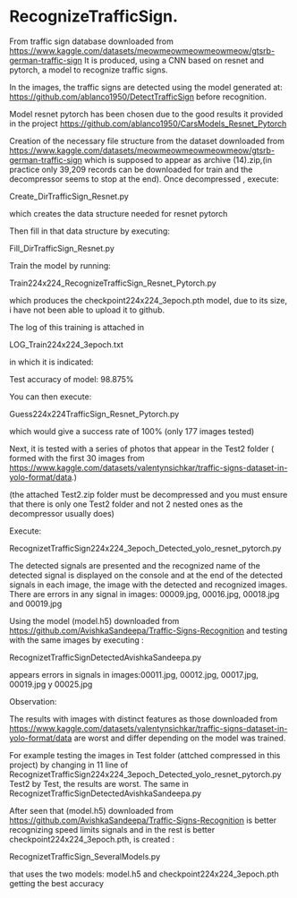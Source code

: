 # RecognizeTrafficSign.

From traffic sign database downloaded from https://www.kaggle.com/datasets/meowmeowmeowmeowmeow/gtsrb-german-traffic-sign
It is produced, using a CNN based on resnet and pytorch, a model to recognize traffic signs.

In the images, the traffic signs are detected using the model generated at: https://github.com/ablanco1950/DetectTrafficSign before recognition.

Model resnet pytorch has been chosen due to the good results it provided in the project https://github.com/ablanco1950/CarsModels_Resnet_Pytorch

Creation of the necessary file structure from the dataset downloaded from https://www.kaggle.com/datasets/meowmeowmeowmeowmeow/gtsrb-german-traffic-sign which is supposed to appear as archive (14).zip,(in practice only 39,209 records can be downloaded for train and the decompressor seems to stop at the end). Once decompressed , execute:

Create_DirTrafficSign_Resnet.py

which creates the data structure needed for resnet pytorch

Then fill in that data structure by executing:

Fill_DirTrafficSign_Resnet.py

Train the model by running:

Train224x224_RecognizeTrafficSign_Resnet_Pytorch.py

which produces the checkpoint224x224_3epoch.pth model, due to its size, i have not been able to upload it to github.

The log of this training is attached in

 LOG_Train224x224_3epoch.txt

in which it is indicated:

Test accuracy of model: 98.875%

You can then execute:

Guess224x224TrafficSign_Resnet_Pytorch.py

which would give a success rate of 100% (only 177 images tested)

Next, it is tested with a series of photos that appear in the Test2 folder ( formed with the first 30 images from https://www.kaggle.com/datasets/valentynsichkar/traffic-signs-dataset-in-yolo-format/data.)

 (the attached Test2.zip folder must be decompressed and you must ensure that there is only one Test2 folder and not 2 nested ones as the decompressor usually does)

Execute:

RecognizetTrafficSign224x224_3epoch_Detected_yolo_resnet_pytorch.py

The detected signals are presented and the recognized name of the detected signal is displayed on the console and at the end of the detected signals in each image, the image with the detected and recognized images.
There are errors in any signal in images: 00009.jpg, 00016.jpg, 00018.jpg and 00019.jpg

Using the model (model.h5) downloaded from https://github.com/AvishkaSandeepa/Traffic-Signs-Recognition and testing with the same images by executing :

RecognizetTrafficSignDetectedAvishkaSandeepa.py

appears errors in signals in images:00011.jpg, 00012.jpg, 00017.jpg, 00019.jpg y 00025.jpg

Observation:

The results with images with distinct features as those downloaded from https://www.kaggle.com/datasets/valentynsichkar/traffic-signs-dataset-in-yolo-format/data are  worst and differ depending on the model was trained.

For example testing the images in Test folder (attched compressed  in this project) by changing in  11 line of RecognizetTrafficSign224x224_3epoch_Detected_yolo_resnet_pytorch.py Test2 by Test, the results are worst. The same in RecognizetTrafficSignDetectedAvishkaSandeepa.py

After seen that  (model.h5) downloaded from https://github.com/AvishkaSandeepa/Traffic-Signs-Recognition is better recognizing speed limits   signals and in the rest is better checkpoint224x224_3epoch.pth, is created :

RecognizetTrafficSign_SeveralModels.py 

that uses the two models: model.h5 and checkpoint224x224_3epoch.pth getting the best accuracy

